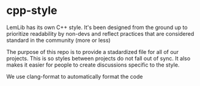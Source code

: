 # cpp-style

LemLib has its own C++ style. It's been designed from the ground up to prioritize readability by non-devs and reflect practices that are considered standard in the community (more or less)

The purpose of this repo is to provide a stadardized file for all of our projects. This is so styles between projects do not fall out of sync. It also makes it easier for people to create discussions specific to the style.

We use clang-format to automatically format the code
